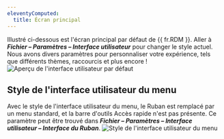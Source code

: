 ```yaml
---
eleventyComputed:
  title: Écran principal
---
```

Illustré ci-dessous est l'écran principal par défaut de {{ fr.RDM }}. Aller à ***Fichier – Paramètres – Interface utilisateur*** pour changer le style actuel. Nous avons divers paramètres pour personnaliser votre expérience, tels que différents thèmes, raccourcis et plus encore !
![Aperçu de l'interface utilisateur par défaut](https://cdnweb.devolutions.net/docs/docs_en_rdm_windows_clip11231.png)

## Style de l'interface utilisateur du menu

Avec le style de l'interface utilisateur du menu, le Ruban est remplacé par un menu standard, et la barre d'outils Accès rapide n'est pas présente. Ce paramètre peut être trouvé dans ***Fichier – Paramètres – Interface utilisateur – Interface du Ruban***.
![Style de l'interface utilisateur du menu](https://cdnweb.devolutions.net/docs/docs_en_rdm_windows_clip11404.png)